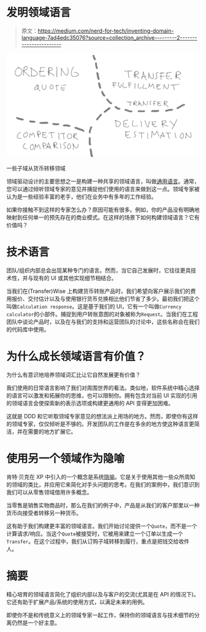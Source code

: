 # 发明领域语言

> 原文：<https://medium.com/nerd-for-tech/inventing-domain-language-7ad4edc35076?source=collection_archive---------2----------------------->

![](img/7cc20693206cdf7f6ea4f5e6a28d72ea.png)

一些子域从货币转移领域

领域驱动设计的主要思想之一是构建一种共享的领域语言，叫做[通用语言](https://martinfowler.com/bliki/UbiquitousLanguage.html#:~:text=Ubiquitous%20Language%20is%20the%20term,language%20between%20developers%20and%20users.)。通常，您可以通过倾听领域专家的意见并捕捉他们使用的语言来做到这一点。领域专家被认为是一些经验丰富的老手，他们在业务中有多年的工作经验。

如果你接触不到这样的专家怎么办？原因可能有很多。例如，你的产品没有明确地映射到任何单一的预先存在的商业模式。在这样的场景下如何构建领域语言？它有价值吗？

# 技术语言

团队/组织内部总会出现某种专门的语言。然而，当它自己发展时，它往往更具技术性，并与现有的 UI 或其他实现细节相结合。

当我们在(Transfer)Wise 上构建货币转账产品时，我们希望向客户展示我们的费用报价、交付估计以及与使用银行货币兑换相比他们节省了多少。最初我们把这个叫做`Calculation response`。这是基于我们的 UI，它有一个叫做`Currency calculator`的小部件。捕捉到用户转账意图的对象被称为`Request`。当我们在工程团队中谈论产品时，以及在与我们的支持和运营团队的讨论中，这些名称会在我们的代码库中使用。

# 为什么成长领域语言有价值？

为什么有意识地培养领域词汇比让它自然发展更有价值？

我们使用的日常语言影响了我们对周围世界的看法。类似地，软件系统中精心选择的语言可以激发和拓展你的思维，也可以限制你。拥有包含对当前 UI 实现的引用的领域语言会使探索新的表示选项或构建更通用的 API 变得更加困难。

这就是 DDD 和它听取领域专家意见的想法派上用场的地方。然而，即使你有这样的领域专家，仅仅倾听是不够的。开发团队的工作是在多余的地方使这种语言更简洁，并在需要的地方扩展它。

# 使用另一个领域作为隐喻

肯特·贝克在 XP 中引入的一个概念是系统[隐喻](http://wiki.c2.com/?SystemMetaphor)。它是关于使用其他一些众所周知的领域的类比，并应用它来简化对手头问题的思考。在我们的案例中，我们意识到我们可以从零售领域借用许多概念。

当零售是销售实物商品时，那么在我们的例子中，产品是从我们的客户那里以一种货币向接受者转移另一种货币。

这有助于我们构建更丰富的领域语言。我们开始讨论提供一个`Quote`，而不是一个计算请求/响应。当这个`Quote`被接受时，它被用来建立一个订单以生成一个`Transfer`。在这个过程中，我们从订购子域转移到履行，重点是把钱交给收件人。

# 摘要

精心培育的领域语言简化了组织内部以及与客户的交流(尤其是在 API 的情况下)。它还有助于扩展产品/系统的使用方式，以满足未来的用例。

即使你不是和传统意义上的领域专家一起工作，保持你的领域语言与技术细节的分离仍然是一个好主意。
